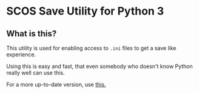 # SCOS Save Utility for Python 3

## What is this?

This utility is used for enabling access to `.ini` files to get a save like experience.

Using this is easy and fast, that even somebody who doesn't know Python really well can use this.

For a more up-to-date version, use [this.](https://github.com/SCOS-Apps/Save-Utility)
